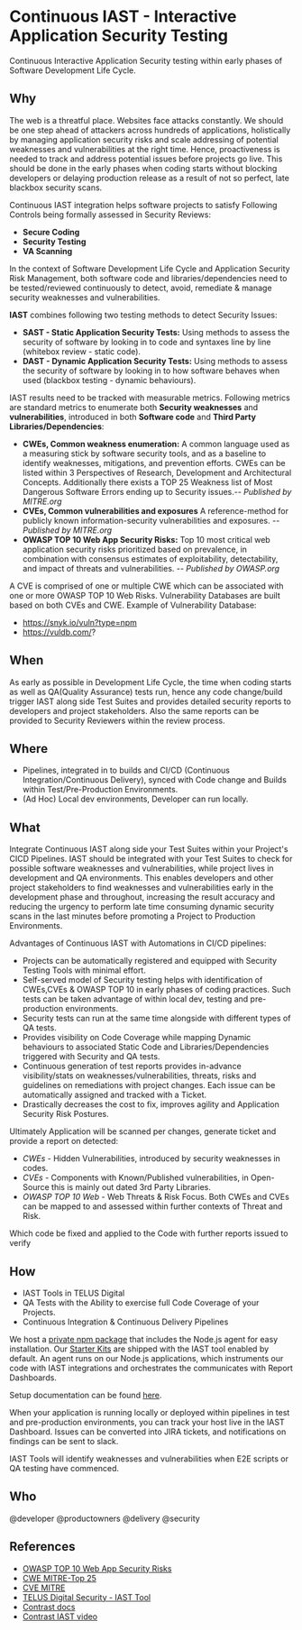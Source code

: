 # Continuous IAST - Interactive Application Security Testing 

Continuous Interactive Application Security testing within early phases of Software Development Life Cycle.

## Why

The web is a threatful place. Websites face attacks constantly. We should be one step ahead of attackers across hundreds of applications, holistically by managing application security risks and scale addressing of potential weaknesses and vulnerabilities at the right time. Hence, proactiveness is needed to track and address potential issues before projects go live. This should be done in the early phases when coding starts without blocking developers or delaying production release as a result of not so perfect, late blackbox security scans.

Continuous IAST integration helps software projects to satisfy Following Controls being formally assessed in Security Reviews:
- **Secure Coding**
- **Security Testing**
- **VA Scanning**



In the context of Software Development Life Cycle and Application Security Risk Management, both software code and  libraries/dependencies need to be tested/reviewed continuously to detect, avoid, remediate & manage security weaknesses and vulnerabilities.

**IAST** combines following two testing methods to detect Security Issues:

- **SAST - Static Application Security Tests:** Using methods to assess the security of software by looking in to code and syntaxes line by line (whitebox review - static code).
- **DAST - Dynamic Application Security Tests:** Using methods to assess the security of software by looking in to how software behaves when used (blackbox testing - dynamic behaviours).


IAST results need to be tracked with measurable metrics. Following metrics are standard metrics to enumerate both **Security weaknesses** and **vulnerabilities**, introduced in both **Software code** and **Third Party Libraries/Dependencies**:

 - **CWEs, Common weakness enumeration:** A common language used as a measuring stick by software security tools, and as a baseline to identify weaknesses, mitigations, and prevention efforts. CWEs can be listed within 3 Perspectives of Research, Development and Architectural Concepts. Additionally there exists a TOP 25 Weakness list of Most Dangerous Software Errors ending up to Security issues._-- Published by MITRE.org_
 - **CVEs, Common vulnerabilities and exposures** A reference-method for publicly known information-security vulnerabilities and exposures. _-- Published by MITRE.org_
 - **OWASP TOP 10 Web App Security Risks:** Top 10 most critical web application security risks prioritized based on prevalence, in combination with consensus estimates of exploitability, detectability, and impact of threats and vulnerabilities. _-- Published by OWASP.org_
 
A CVE is comprised of one or multiple CWE which can be associated with one or more OWASP TOP 10 Web Risks. Vulnerability Databases are built based on both CVEs and CWE. Example of Vulnerability Database:
 - https://snyk.io/vuln?type=npm
 - https://vuldb.com/?

## When 

As early as possible in Development Life Cycle, the time when coding starts as well as QA(Quality Assurance) tests run, hence any code change/build trigger IAST along side Test Suites and provides detailed security reports to developers and project stakeholders. Also the same reports can be provided to Security Reviewers within the review process.

## Where

 - Pipelines, integrated in to builds and CI/CD (Continuous Integration/Continuous Delivery), synced with Code change and Builds within Test/Pre-Production Environments.
 - (Ad Hoc) Local dev environments, Developer can run locally.
 
## What

Integrate Continuous IAST along side your Test Suites within your Project's CICD Pipelines.
IAST should be integrated with your Test Suites to check for possible software weaknesses and vulnerabilities, while project lives in development and QA environments. This enables developers and other project stakeholders to find weaknesses and vulnerabilities early in the development phase and throughout, increasing the result accuracy and reducing the urgency to perform late time consuming dynamic security scans in the last minutes before promoting a Project to Production Environments.

Advantages of Continuous IAST with Automations in CI/CD pipelines:

 - Projects can be automatically registered and equipped with Security Testing Tools with minimal effort.
 - Self-served model of Security testing helps with identification of CWEs,CVEs & OWASP TOP 10 in early phases of coding practices. Such tests can be taken advantage of within local dev, testing and pre-production environments.
 - Security tests can run at the same time alongside with different types of QA tests. 
 - Provides visibility on Code Coverage while mapping Dynamic behaviours to associated Static Code and Libraries/Dependencies triggered with Security and QA tests.
 - Continuous generation of test reports provides in-advance visibility/stats on weaknesses/vulnerabilities, threats, risks and guidelines on remediations with project changes. Each issue can be automatically assigned and tracked with a Ticket.
 - Drastically decreases the cost to fix, improves agility and Application Security Risk Postures.


Ultimately Application will be scanned per changes, generate ticket and provide a report on detected:

  - _CWEs_ - Hidden Vulnerabilities,  introduced by security weaknesses in codes.
  - _CVEs_ - Components with Known/Published vulnerabilities, in Open-Source this is mainly out dated 3rd Party Libraries.
  - _OWASP TOP 10 Web_ - Web Threats & Risk Focus.  Both CWEs and CVEs can be mapped to and assessed within further contexts of Threat and Risk.

Which code be fixed and applied to the Code with further reports issued to verify 



## How

- IAST Tools in TELUS Digital
- QA Tests with the Ability to exercise full Code Coverage of your Projects.
- Continuous Integration & Continuous Delivery Pipelines 

We host a [private npm package](https://www.npmjs.com/package/@telusdigital/node-contrast) that includes the Node.js agent for easy installation. Our [Starter Kits](starter-kits.md) are shipped with the IAST tool enabled by default. An agent runs on our Node.js applications, which instruments our code with IAST integrations and orchestrates the communicates with Report Dashboards.

Setup documentation can be found [here](https://github.com/telus/security/blob/master/tools/contrast.md).

When your application is running locally or deployed within pipelines in test and pre-production environments, you can track your host live in the IAST Dashboard. Issues can be converted into JIRA tickets, and notifications on findings can be sent to slack.

IAST Tools will identify weaknesses and vulnerabilities when E2E scripts or QA testing have commenced. 

## Who

@developer
@productowners
@delivery
@security

## References
- [OWASP TOP 10 Web App Security Risks](https://www.owasp.org/index.php/Category:OWASP_Top_Ten_Project)
- [CWE MITRE-Top 25](https://cwe.mitre.org/data/definitions/1200.html)
- [CVE MITRE](https://cve.mitre.org/)
- [TELUS Digital Security - IAST Tool](https://github.com/telus/security/blob/master/tools/contrast.md)
- [Contrast docs](https://docs.contrastsecurity.com/)
- [Contrast IAST video](https://www.youtube.com/watch?v=z0DBdAW6IKw)

